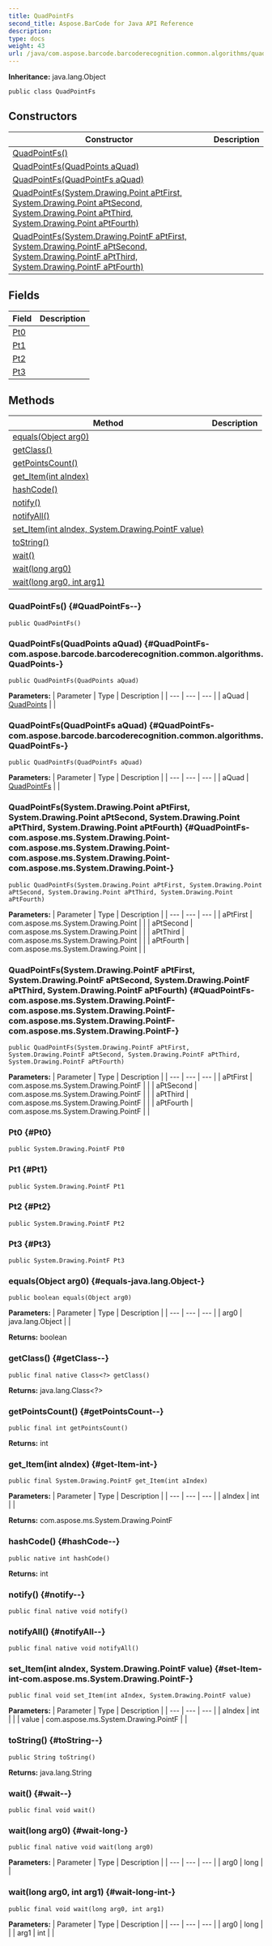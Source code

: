 ```yaml
---
title: QuadPointFs
second_title: Aspose.BarCode for Java API Reference
description: 
type: docs
weight: 43
url: /java/com.aspose.barcode.barcoderecognition.common.algorithms/quadpointfs/
---
```

**Inheritance:**
java.lang.Object
```
public class QuadPointFs
```
## Constructors

| Constructor | Description |
| --- | --- |
| [QuadPointFs()](#QuadPointFs--) |  |
| [QuadPointFs(QuadPoints aQuad)](#QuadPointFs-com.aspose.barcode.barcoderecognition.common.algorithms.QuadPoints-) |  |
| [QuadPointFs(QuadPointFs aQuad)](#QuadPointFs-com.aspose.barcode.barcoderecognition.common.algorithms.QuadPointFs-) |  |
| [QuadPointFs(System.Drawing.Point aPtFirst, System.Drawing.Point aPtSecond, System.Drawing.Point aPtThird, System.Drawing.Point aPtFourth)](#QuadPointFs-com.aspose.ms.System.Drawing.Point-com.aspose.ms.System.Drawing.Point-com.aspose.ms.System.Drawing.Point-com.aspose.ms.System.Drawing.Point-) |  |
| [QuadPointFs(System.Drawing.PointF aPtFirst, System.Drawing.PointF aPtSecond, System.Drawing.PointF aPtThird, System.Drawing.PointF aPtFourth)](#QuadPointFs-com.aspose.ms.System.Drawing.PointF-com.aspose.ms.System.Drawing.PointF-com.aspose.ms.System.Drawing.PointF-com.aspose.ms.System.Drawing.PointF-) |  |
## Fields

| Field | Description |
| --- | --- |
| [Pt0](#Pt0) |  |
| [Pt1](#Pt1) |  |
| [Pt2](#Pt2) |  |
| [Pt3](#Pt3) |  |
## Methods

| Method | Description |
| --- | --- |
| [equals(Object arg0)](#equals-java.lang.Object-) |  |
| [getClass()](#getClass--) |  |
| [getPointsCount()](#getPointsCount--) |  |
| [get_Item(int aIndex)](#get-Item-int-) |  |
| [hashCode()](#hashCode--) |  |
| [notify()](#notify--) |  |
| [notifyAll()](#notifyAll--) |  |
| [set_Item(int aIndex, System.Drawing.PointF value)](#set-Item-int-com.aspose.ms.System.Drawing.PointF-) |  |
| [toString()](#toString--) |  |
| [wait()](#wait--) |  |
| [wait(long arg0)](#wait-long-) |  |
| [wait(long arg0, int arg1)](#wait-long-int-) |  |
### QuadPointFs() {#QuadPointFs--}
```
public QuadPointFs()
```


### QuadPointFs(QuadPoints aQuad) {#QuadPointFs-com.aspose.barcode.barcoderecognition.common.algorithms.QuadPoints-}
```
public QuadPointFs(QuadPoints aQuad)
```


**Parameters:**
| Parameter | Type | Description |
| --- | --- | --- |
| aQuad | [QuadPoints](../../com.aspose.barcode.barcoderecognition.common.algorithms/quadpoints) |  |

### QuadPointFs(QuadPointFs aQuad) {#QuadPointFs-com.aspose.barcode.barcoderecognition.common.algorithms.QuadPointFs-}
```
public QuadPointFs(QuadPointFs aQuad)
```


**Parameters:**
| Parameter | Type | Description |
| --- | --- | --- |
| aQuad | [QuadPointFs](../../com.aspose.barcode.barcoderecognition.common.algorithms/quadpointfs) |  |

### QuadPointFs(System.Drawing.Point aPtFirst, System.Drawing.Point aPtSecond, System.Drawing.Point aPtThird, System.Drawing.Point aPtFourth) {#QuadPointFs-com.aspose.ms.System.Drawing.Point-com.aspose.ms.System.Drawing.Point-com.aspose.ms.System.Drawing.Point-com.aspose.ms.System.Drawing.Point-}
```
public QuadPointFs(System.Drawing.Point aPtFirst, System.Drawing.Point aPtSecond, System.Drawing.Point aPtThird, System.Drawing.Point aPtFourth)
```


**Parameters:**
| Parameter | Type | Description |
| --- | --- | --- |
| aPtFirst | com.aspose.ms.System.Drawing.Point |  |
| aPtSecond | com.aspose.ms.System.Drawing.Point |  |
| aPtThird | com.aspose.ms.System.Drawing.Point |  |
| aPtFourth | com.aspose.ms.System.Drawing.Point |  |

### QuadPointFs(System.Drawing.PointF aPtFirst, System.Drawing.PointF aPtSecond, System.Drawing.PointF aPtThird, System.Drawing.PointF aPtFourth) {#QuadPointFs-com.aspose.ms.System.Drawing.PointF-com.aspose.ms.System.Drawing.PointF-com.aspose.ms.System.Drawing.PointF-com.aspose.ms.System.Drawing.PointF-}
```
public QuadPointFs(System.Drawing.PointF aPtFirst, System.Drawing.PointF aPtSecond, System.Drawing.PointF aPtThird, System.Drawing.PointF aPtFourth)
```


**Parameters:**
| Parameter | Type | Description |
| --- | --- | --- |
| aPtFirst | com.aspose.ms.System.Drawing.PointF |  |
| aPtSecond | com.aspose.ms.System.Drawing.PointF |  |
| aPtThird | com.aspose.ms.System.Drawing.PointF |  |
| aPtFourth | com.aspose.ms.System.Drawing.PointF |  |

### Pt0 {#Pt0}
```
public System.Drawing.PointF Pt0
```


### Pt1 {#Pt1}
```
public System.Drawing.PointF Pt1
```


### Pt2 {#Pt2}
```
public System.Drawing.PointF Pt2
```


### Pt3 {#Pt3}
```
public System.Drawing.PointF Pt3
```


### equals(Object arg0) {#equals-java.lang.Object-}
```
public boolean equals(Object arg0)
```




**Parameters:**
| Parameter | Type | Description |
| --- | --- | --- |
| arg0 | java.lang.Object |  |

**Returns:**
boolean
### getClass() {#getClass--}
```
public final native Class<?> getClass()
```




**Returns:**
java.lang.Class<?>
### getPointsCount() {#getPointsCount--}
```
public final int getPointsCount()
```




**Returns:**
int
### get_Item(int aIndex) {#get-Item-int-}
```
public final System.Drawing.PointF get_Item(int aIndex)
```




**Parameters:**
| Parameter | Type | Description |
| --- | --- | --- |
| aIndex | int |  |

**Returns:**
com.aspose.ms.System.Drawing.PointF
### hashCode() {#hashCode--}
```
public native int hashCode()
```




**Returns:**
int
### notify() {#notify--}
```
public final native void notify()
```




### notifyAll() {#notifyAll--}
```
public final native void notifyAll()
```




### set_Item(int aIndex, System.Drawing.PointF value) {#set-Item-int-com.aspose.ms.System.Drawing.PointF-}
```
public final void set_Item(int aIndex, System.Drawing.PointF value)
```




**Parameters:**
| Parameter | Type | Description |
| --- | --- | --- |
| aIndex | int |  |
| value | com.aspose.ms.System.Drawing.PointF |  |

### toString() {#toString--}
```
public String toString()
```




**Returns:**
java.lang.String
### wait() {#wait--}
```
public final void wait()
```




### wait(long arg0) {#wait-long-}
```
public final native void wait(long arg0)
```




**Parameters:**
| Parameter | Type | Description |
| --- | --- | --- |
| arg0 | long |  |

### wait(long arg0, int arg1) {#wait-long-int-}
```
public final void wait(long arg0, int arg1)
```




**Parameters:**
| Parameter | Type | Description |
| --- | --- | --- |
| arg0 | long |  |
| arg1 | int |  |

